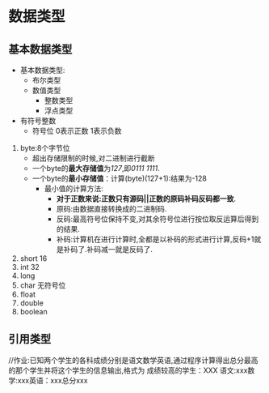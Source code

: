 # 数据类型
## 基本数据类型
+ 基本数据类型:
  + 布尔类型
  + 数值类型
    + 整数类型
    + 浮点类型
+ 有符号整数
  + 符号位 0表示正数 1表示负数
  
1. byte:8个字节位
   + 超出存储限制的时候,对二进制进行截断
   + 一个byte的**最大存储值**为*127*,即*0111 1111*.
   + 一个byte的**最小存储值**：计算(byte)(127+1):结果为-128
     + 最小值的计算方法:
       +  **对于正数来说:正数只有源码||正数的原码补码反码都一致**.
       + 原码:由数据直接转换成的二进制码.
       + 反码:最高符号位保持不变,对其余符号位进行按位取反运算后得到的结果. 
       + 补码:计算机在进行计算时,全都是以补码的形式进行计算,反码+1就是补码了.补码减一就是反码了.
2. short 16
3. int 32
4. long
5. char 无符号位
6. float
7. double
8. boolean
## 引用类型
//作业:已知两个学生的各科成绩分别是语文数学英语,通过程序计算得出总分最高的那个学生并将这个学生的信息输出,格式为
成绩较高的学生：XXX 语文:xxx数学:xxx英语：xxx总分xxx